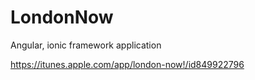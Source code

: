# LondonNow
Angular, ionic framework application

https://itunes.apple.com/app/london-now!/id849922796
